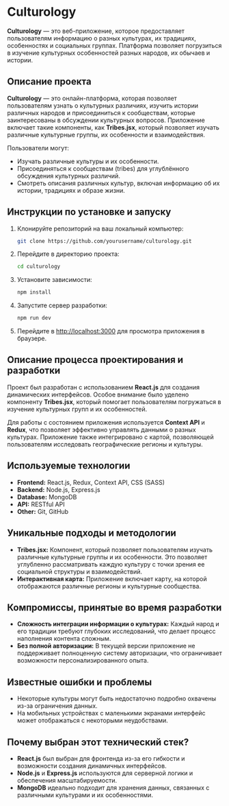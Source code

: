 # Culturology

**Culturology** — это веб-приложение, которое предоставляет пользователям информацию о разных культурах, их традициях, особенностях и социальных группах. Платформа позволяет погрузиться в изучение культурных особенностей разных народов, их обычаев и истории.

## Описание проекта

**Culturology** — это онлайн-платформа, которая позволяет пользователям узнать о культурных различиях, изучить истории различных народов и присоединиться к сообществам, которые заинтересованы в обсуждении культурных вопросов. Приложение включает такие компоненты, как **Tribes.jsx**, который позволяет изучать различные культурные группы, их особенности и взаимодействия.

Пользователи могут:
- Изучать различные культуры и их особенности.
- Присоединяться к сообществам (tribes) для углублённого обсуждения культурных различий.
- Смотреть описания различных культур, включая информацию об их истории, традициях и образе жизни.

## Инструкции по установке и запуску

1. Клонируйте репозиторий на ваш локальный компьютер:
    ```bash
    git clone https://github.com/yourusername/culturology.git
    ```

2. Перейдите в директорию проекта:
    ```bash
    cd culturology
    ```

3. Установите зависимости:
    ```bash
    npm install
    ```

4. Запустите сервер разработки:
    ```bash
    npm run dev
    ```

5. Перейдите в [http://localhost:3000](http://localhost:3000) для просмотра приложения в браузере.

## Описание процесса проектирования и разработки

Проект был разработан с использованием **React.js** для создания динамических интерфейсов. Особое внимание было уделено компоненту **Tribes.jsx**, который помогает пользователям погружаться в изучение культурных групп и их особенностей.

Для работы с состоянием приложения используется **Context API** и **Redux**, что позволяет эффективно управлять данными о разных культурах. Приложение также интегрировано с картой, позволяющей пользователям исследовать географические регионы и культуры.

## Используемые технологии

- **Frontend:** React.js, Redux, Context API, CSS (SASS)
- **Backend:** Node.js, Express.js
- **Database:** MongoDB
- **API:** RESTful API
- **Other:** Git, GitHub

## Уникальные подходы и методологии

- **Tribes.jsx:** Компонент, который позволяет пользователям изучать различные культурные группы и их особенности. Это позволяет углубленно рассматривать каждую культуру с точки зрения ее социальной структуры и взаимодействий.
- **Интерактивная карта:** Приложение включает карту, на которой отображаются различные регионы и культурные сообщества.

## Компромиссы, принятые во время разработки

- **Сложность интеграции информации о культурах:** Каждый народ и его традиции требуют глубоких исследований, что делает процесс наполнения контента сложным.
- **Без полной авторизации:** В текущей версии приложение не поддерживает полноценную систему авторизации, что ограничивает возможности персонализированного опыта.

## Известные ошибки и проблемы

- Некоторые культуры могут быть недостаточно подробно охвачены из-за ограничения данных.
- На мобильных устройствах с маленькими экранами интерфейс может отображаться с некоторыми неудобствами.

## Почему выбран этот технический стек?

- **React.js** был выбран для фронтенда из-за его гибкости и возможности создания динамичных интерфейсов.
- **Node.js** и **Express.js** используются для серверной логики и обеспечения масштабируемости.
- **MongoDB** идеально подходит для хранения данных, связанных с различными культурами и их особенностями.

